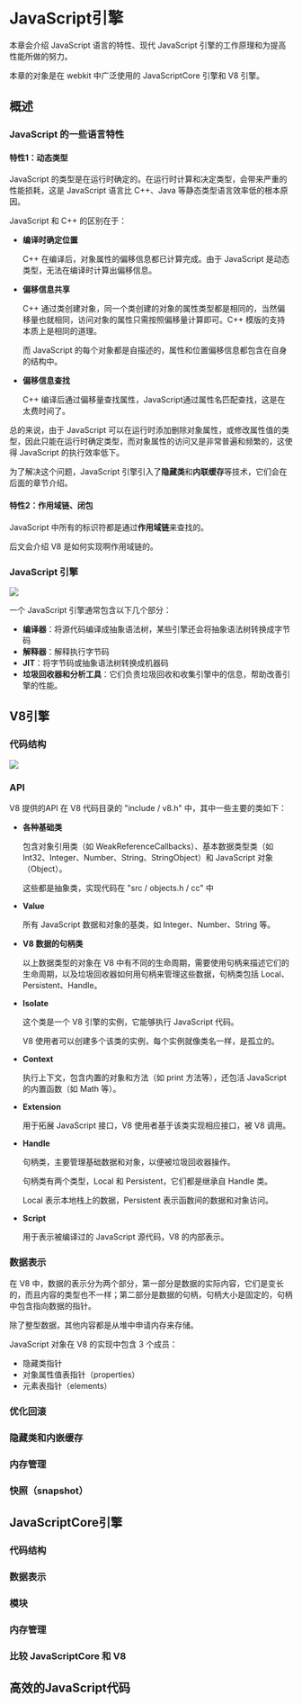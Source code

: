# JavaScript引擎

本章会介绍 JavaScript 语言的特性、现代 JavaScript 引擎的工作原理和为提高性能所做的努力。

本章的对象是在 webkit 中广泛使用的 JavaScriptCore 引擎和 V8 引擎。

## 概述

### JavaScript 的一些语言特性

#### 特性1：动态类型

JavaScript 的类型是在运行时确定的。在运行时计算和决定类型，会带来严重的性能损耗，这是 JavaScript 语言比 C++、Java 等静态类型语言效率低的根本原因。

JavaScript 和 C++ 的区别在于：

* **编译时确定位置**

  C++ 在编译后，对象属性的偏移信息都已计算完成。由于 JavaScript 是动态类型，无法在编译时计算出偏移信息。

* **偏移信息共享**

  C++ 通过类创建对象，同一个类创建的对象的属性类型都是相同的，当然偏移量也就相同，访问对象的属性只需按照偏移量计算即可。C++ 模版的支持本质上是相同的道理。

  而 JavaScript 的每个对象都是自描述的，属性和位置偏移信息都包含在自身的结构中。

* **偏移信息查找**

  C++ 编译后通过偏移量查找属性，JavaScript通过属性名匹配查找，这是在太费时间了。

总的来说，由于 JavaScript 可以在运行时添加删除对象属性，或修改属性值的类型，因此只能在运行时确定类型，而对象属性的访问又是非常普遍和频繁的，这使得 JavaScript 的执行效率低下。

为了解决这个问题，JavaScript 引擎引入了**隐藏类**和**内联缓存**等技术，它们会在后面的章节介绍。

#### 特性2：作用域链、闭包

JavaScript 中所有的标识符都是通过**作用域链**来查找的。

后文会介绍 V8 是如何实现啊作用域链的。

### JavaScript 引擎

![](http://rt9iekfji.hn-bkt.clouddn.com/e6c9d24egy1h236n8dzlaj20cb05ywem.jpg)

一个 JavaScript 引擎通常包含以下几个部分：

* **编译器**：将源代码编译成抽象语法树，某些引擎还会将抽象语法树转换成字节码
* **解释器**：解释执行字节码
* **JIT**：将字节码或抽象语法树转换成机器码
* **垃圾回收器和分析工具**：它们负责垃圾回收和收集引擎中的信息，帮助改善引擎的性能。

## V8引擎

### 代码结构

![](http://rt9iekfji.hn-bkt.clouddn.com/e6c9d24egy1h236n7lyv7j20c00hymy6.jpg)

### API

V8 提供的API 在 V8 代码目录的 "include / v8.h" 中，其中一些主要的类如下：

* **各种基础类**

  包含对象引用类（如 WeakReferenceCallbacks）、基本数据类型类（如 Int32、Integer、Number、String、StringObject）和 JavaScript 对象（Object）。

  这些都是抽象类，实现代码在 "src / objects.h / cc" 中

* **Value**

  所有 JavaScript 数据和对象的基类，如 Integer、Number、String 等。

* **V8 数据的句柄类**

  以上数据类型的对象在 V8 中有不同的生命周期，需要使用句柄来描述它们的生命周期，以及垃圾回收器如何用句柄来管理这些数据，句柄类包括 Local、Persistent、Handle。

* **Isolate**

  这个类是一个 V8 引擎的实例，它能够执行 JavaScript 代码。

  V8 使用者可以创建多个该类的实例，每个实例就像类名一样，是孤立的。

* **Context**

  执行上下文，包含内置的对象和方法（如 print 方法等），还包活 JavaScript 的内置函数（如 Math 等）。

* **Extension**

  用于拓展 JavaScript 接口，V8 使用者基于该类实现相应接口，被 V8 调用。

* **Handle**

  句柄类，主要管理基础数据和对象，以便被垃圾回收器操作。

  句柄类有两个类型，Local 和 Persistent，它们都是继承自 Handle 类。

  Local 表示本地栈上的数据，Persistent 表示函数间的数据和对象访问。

* **Script**

  用于表示被编译过的 JavaScript 源代码，V8 的内部表示。

### 数据表示

在 V8 中，数据的表示分为两个部分，第一部分是数据的实际内容，它们是变长的，而且内容的类型也不一样；第二部分是数据的句柄，句柄大小是固定的，句柄中包含指向数据的指针。

除了整型数据，其他内容都是从堆中申请内存来存储。

JavaScript 对象在 V8 的实现中包含 3 个成员：

* 隐藏类指针
* 对象属性值表指针（properties）
* 元素表指针（elements）

### 优化回滚

### 隐藏类和内嵌缓存

### 内存管理

### 快照（snapshot）

## JavaScriptCore引擎

### 代码结构

### 数据表示

### 模块

### 内存管理

### 比较 JavaScriptCore 和 V8

## 高效的JavaScript代码
